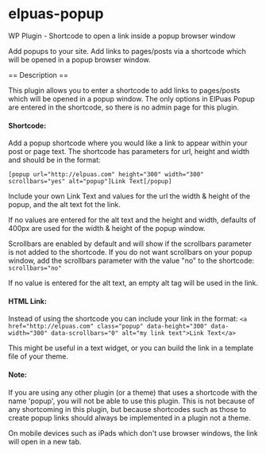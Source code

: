 # elpuas-popup
WP Plugin - Shortcode to open a link inside a popup browser window

Add popups to your site. Add links to pages/posts via a shortcode which will be opened in a popup browser window.

== Description ==

This plugin allows you to enter a shortcode to add links to pages/posts which will be opened in a popup window. The only options in ElPuas Popup are entered in the shortcode, so there is no admin page for this plugin.

#### Shortcode:
Add a popup shortcode where you would like a link to appear within your post or page text. The shortcode has parameters for url, height and width and should be in the format:

`[popup url="http://elpuas.com" height="300" width="300" scrollbars="yes" alt="popup"]Link Text[/popup]`

Include your own Link Text and values for the url the width & height of the popup, and the alt text fot the link.

If no values are entered for the alt text and the height and width, defaults of 400px are used for the width & height of the popup window.

Scrollbars are enabled by default and will show if the scrollbars parameter is not added to the shortcode. If you do not want scrollbars on your popup window, add the scrollbars parameter with the value "no" to the shortcode: `scrollbars="no"`

If no value is entered for the alt text, an empty alt tag will be used in the link.

#### HTML Link:
Instead of using the shortcode you can include your link in the format:
`<a href="http://elpuas.com" class="popup" data-height="300" data-width="300" data-scrollbars="0" alt="my link text">Link Text</a>`

This might be useful in a text widget, or you can build the link in a template file of your theme.

#### Note:
If you are using any other plugin (or a theme) that uses a shortcode with the name 'popup', you will not be able to use this plugin. This is not because of any shortcoming in this plugin, but because shortcodes such as those to create popup links should always be implemented in a plugin not a theme.

On mobile devices such as iPads which don't use browser windows, the link will open in a new tab.

